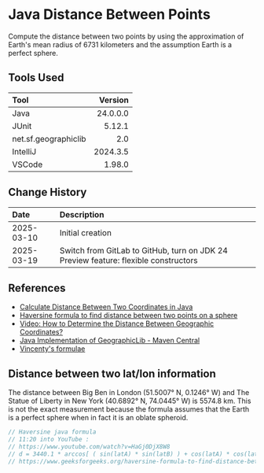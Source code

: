 # Java Distance Between Points

Compute the distance between two points by using the approximation of Earth's mean radius of 6731 kilometers
and the assumption Earth is a perfect sphere.

## Tools Used

| Tool                 |  Version |
|:---------------------|---------:|
| Java                 | 24.0.0.0 |
| JUnit                |   5.12.1 |
| net.sf.geographiclib |      2.0 |
| IntelliJ             | 2024.3.5 |
| VSCode               |   1.98.0 |

## Change History

| Date       | Description                                                                         |
|:-----------|:------------------------------------------------------------------------------------|
| 2025-03-10 | Initial creation                                                                    |
| 2025-03-19 | Switch from GitLab to GitHub, turn on JDK 24 Preview feature: flexible constructors |

## References

* [Calculate Distance Between Two Coordinates in Java](https://www.baeldung.com/java-find-distance-between-points)
* [Haversine formula to find distance between two points on a sphere](https://www.geeksforgeeks.org/haversine-formula-to-find-distance-between-two-points-on-a-sphere/)
* [Video: How to Determine the Distance Between Geographic Coordinates?](https://www.youtube.com/watch?v=HaGj0DjX8W8)
* [Java Implementation of GeographicLib - Maven Central](https://mvnrepository.com/artifact/net.sf.geographiclib/GeographicLib-Java)
* [Vincenty's formulae](https://en.wikipedia.org/wiki/Vincenty's_formulae)

## Distance between two lat/lon information

The distance between Big Ben in London (51.5007° N, 0.1246° W) and The Statue of Liberty in
New York (40.6892° N, 74.0445° W) is 5574.8 km.
This is not the exact measurement because the
formula assumes that the Earth is a perfect sphere when in fact it is an oblate spheroid.

```java
// Haversine java formula
// 11:20 into YouTube :
// https://www.youtube.com/watch?v=HaGj0DjX8W8
// d = 3440.1 * arccos[ ( sin(latA) * sin(latB) ) + cos(latA) * cos(latB) * cos(lonA - lonB) ]
// https://www.geeksforgeeks.org/haversine-formula-to-find-distance-between-two-points-on-a-sphere/
```
